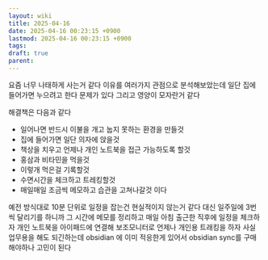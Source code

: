 ```yaml
---
layout: wiki
title: 2025-04-16
date: 2025-04-16 00:23:15 +0900
lastmod: 2025-04-16 00:23:15 +0900
tags: 
draft: true
parent:
---
```

요즘 너무 나태하게 사는거 같다
이유를 여러가지 관점으로 분석해보았는데
일단 집에 들어가면 누으려고 한다
문제가 있다
그리고 영양이 모자란거 같다

해결책은 다음과 같다
- 일어나면 반드시 이불을 개고 눕지 못하는 환경을 만들것
- 집에 들어가면 일단 의자에 앉을것
- 책상을 치우고 언제나 개인 노트북을 접근 가능하도록 할것
- 홍삼과 비타민을 먹을것
- 이렇개 먹은걸 기록할것
- 수면시간을 체크하고 트레킹할것
- 매일매일 조금씩 메모하고 습관을 고쳐나갈것
이다

예전 방식대로 10분 단위로 일정을 잡는건 현실적이지 않는거 같다
대신 일주일에 3번씩 달리기를 하니까 그 시간에 메모를 정리하고 매일 아침 출근한 직후에 일정을 체크하자
개인 노트북을 아이패드에 연결해 보조모니터로 언제나 개인용 트래킹을 하자
사실 업무용을 해도 되긴하는데 obsidian 에 이미 적응한게 있어서 obsidian sync를 구매해야하나 고민이 된다
